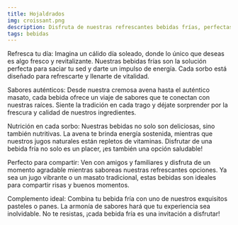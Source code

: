 ```yaml
---
title: Hojaldrados
img: croissant.png 
description: Disfruta de nuestras refrescantes bebidas frías, perfectas para cualquier momento del día.
tags: bebidas
---
```


Refresca tu día: Imagina un cálido día soleado, donde lo único que deseas es algo fresco y revitalizante. Nuestras bebidas frías son la solución perfecta para saciar tu sed y darte un impulso de energía. Cada sorbo está diseñado para refrescarte y llenarte de vitalidad.

Sabores auténticos: Desde nuestra cremosa avena hasta el auténtico masato, cada bebida ofrece un viaje de sabores que te conectan con nuestras raíces. Siente la tradición en cada trago y déjate sorprender por la frescura y calidad de nuestros ingredientes.

Nutrición en cada sorbo: Nuestras bebidas no solo son deliciosas, sino también nutritivas. La avena te brinda energía sostenida, mientras que nuestros jugos naturales están repletos de vitaminas. Disfrutar de una bebida fría no solo es un placer, ¡es también una opción saludable!

Perfecto para compartir: Ven con amigos y familiares y disfruta de un momento agradable mientras saboreas nuestras refrescantes opciones. Ya sea un jugo vibrante o un masato tradicional, estas bebidas son ideales para compartir risas y buenos momentos.

Complemento ideal: Combina tu bebida fría con uno de nuestros exquisitos pasteles o panes. La armonía de sabores hará que tu experiencia sea inolvidable. No te resistas, ¡cada bebida fría es una invitación a disfrutar!